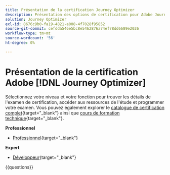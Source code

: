 ```yaml
---
title: Présentation de la certification Journey Optimizer
description: Présentation des options de certification pour Adobe Journey Optimizer
solution: Journey Optimizer
exl-id: 8676c9b0-fa19-4821-a008-4f7028f95852
source-git-commit: cefdda546e5bc8e5462876a74ef78dd6689e2026
workflow-type: tm+mt
source-wordcount: '56'
ht-degree: 0%

---
```


# Présentation de la certification Adobe [!DNL Journey Optimizer]

Sélectionnez votre niveau et votre fonction pour trouver les détails de l&#39;examen de certification, accéder aux ressources de l&#39;étude et programmer votre examen. Vous pouvez également explorer le [catalogue de certification complet](https://certification.adobe.com/certifications){target="_blank"} ainsi que [cours de formation technique](https://certification.adobe.com/courses/?/courses){target="_blank"}.

**Professionnel**

* [Professionnel](https://certification.adobe.com/certification/journey-optimizer-business-practitioner-professional){target="_blank"}<!--AD0-E607-->

**Expert**

* [Développeur](https://certification.adobe.com/certification/journey-optimizer-developer-expert){target="_blank"} <!--AD0-E606-->

{{questions}}

